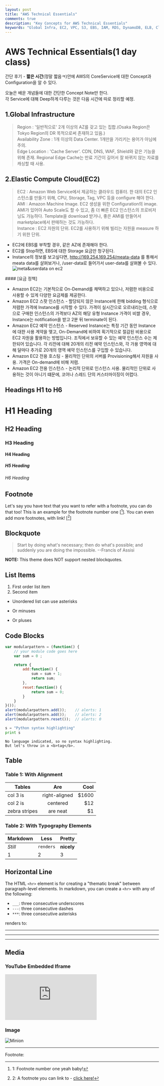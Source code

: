 ```yaml
---
layout: post
title: "AWS Technical Essentials"
comments: true
description: "Key Concepts for AWS Technical Essentials"
keywords: "Global Infra, EC2, VPC, S3, EBS, IAM, RDS, DynamoDB, ELB, CloudWatch, Auto Scaling, Trusted Advisor"
---
```


# AWS Technical Essentials(1 day class)<br/>
간단 후기 - **짧은 시간**(정말 짧음ㅋ)안에 AWS의 CoreService에 대한 Concept과 Configuration을 알 수 있다.<br/>

오늘은 배운 개념들에 대한 간단한 Concept Note만 한다.<br/>
각 Service에 대해 Deep하게 다루는 것은 다음 시간에 따로 정리할 예정.
<div class="divider"></div>

## 1.Global Infrastructure
>Region : '일반적으로' 2개 이상의 AZ를 갖고 있는 집합.(Osaka Region은 Tokyo Region의 DR 목적으로써 존재하고 있음.)<br/>
>Availability Zone : 1개 이상의 Data Center. 1개만을 가리키는 용어가 아님에 주의.<br/>
>Edge Location : 'Cache Server'. CDN, DNS, WAF, Shield와 같은 기능을 위해 존재. Regional Edge Cache는 만료 기간이 길어서 잘 바뀌지 않는 자료를 캐싱할 때 사용.

<div class="divider"></div>

## 2.Elastic Compute Cloud(EC2)

>EC2 : Amazon Web Service에서 제공하는 클라우드 컴퓨터. 한 대의 EC2 인스턴스를 만들기 위해, CPU, Storage, Tag, VPC 등을 configure 해야 한다.<br/>
>AMI : Amazon Machine Image. EC2 생성을 위한 Configuration의 image. AMI가 있어야 Auto Scale도 할 수 있고, 좀 더 빠른 EC2 인스턴스의 프로비저닝도 가능하다. Template을 download 받거나, 좋은 AMI를 만들어서 marketplace에서 판매하는 것도 가능하다.<br/>
>Instance : EC2 자원의 단위. EC2를 사용하기 위해 빌리는 자원을 measure 하기 위한 단위.<br/>

+ EC2에 EBS를 부착할 경우, 같은 AZ에 존재해야 한다.
+ EC2를 Stop하면, EBS에 대한 Storage 요금만 청구된다.
+ Instance의 정보를 보고싶다면, http://169.254.169.254/meata-data 를 통해서 meata data를 살펴보거나, /user-data로 들어가서 user-data를 살펴볼 수 있다.
![meta&userdata on ec2](http://github.com/VanillaCreamColdBrew.github.io/images/ec2-metadata-userdata.jpg)

<div class="divider"></div>
#### [요금 정책] <br/>

 + Amazon EC2는 기본적으로 On-Demand를 채택하고 있으나, 저렴한 비용으로 사용할 수 있게 다양한 요금제를 제공한다.
 + Amazon EC2 스팟 인스턴스 - 할당되지 않은 Instance에 한해 bidding 형식으로 저렴한 가격에 Instance를 시작할 수 있다. 가격이 실시간으로 오르내리는데, 스팟으로 구매한 인스턴스의 가격보다 AZ의 해당 유형 Instance 가격이 비쌀 경우, Instance는 notification을 받고 2분 뒤 terminate이 된다.
 + Amazon EC2 예약 인스턴스 - Reserved Instance는 특정 기간 동안 Instance에 대한 사용 계약을 맺고, On-Demand에 비하여 획기적으로 절감된 비용으로 EC2 자원을 활용하는 방법입니다. 조직에서 보유할 수 있는 예약 인스턴스 수는 제한되어 있습니다. 각 리전에 대해 20개의 리전 예약 인스턴스와, 각 가용 영역에 대해 달마다 추가로 20개의 영역 예약 인스턴스를 구입할 수 있습니다.
 + Amazon EC2 전용 호스팅 - 물리적인 단위의 서버를 Provisioning해서 자원을 사용. 가격은 On-demand에 비해 저렴.
 + Amazon EC2 전용 인스턴스 - 논리적 단위로 인스턴스 사용. 물리적인 단위로 사용하는 것이 아니기 떄문에, 코어나 스레드 단의 커스터마이징이 어렵다.<br/>
 
<div class="divider"></div>



<div class="divider"></div>

## Headings H1 to H6

# H1 Heading

## H2 Heading

### H3 Heading

#### H4 Heading

##### H5 Heading

###### H6 Heading

<div class="divider"></div>

## Footnote

Let's say you have text that you want to refer with a footnote, you can do that too! This is an example for the footnote number one [[^1]]. You can even add more footnotes, with link! [[^2]]

<div class="divider"></div>

## Blockquote

> Start by doing what's necessary; then do what's possible; and suddenly you are doing the impossible. --Francis of Assisi

**NOTE:** This theme does NOT support nested blockquotes.

<div class="divider"></div>

## List Items

1. First order list item
2. Second item

* Unordered list can use asterisks
- Or minuses
+ Or pluses

<div class="divider"></div>

## Code Blocks

```javascript
var modularpattern = (function() {
    // your module code goes here
    var sum = 0 ;

    return {
        add:function() {
            sum = sum + 1;
            return sum;
        },
        reset:function() {
            return sum = 0;    
        }  
    }   
}());
alert(modularpattern.add());    // alerts: 1
alert(modularpattern.add());    // alerts: 2
alert(modularpattern.reset());  // alerts: 0
```

```python
s = "Python syntax highlighting"
print s
```

```
No language indicated, so no syntax highlighting.
But let's throw in a <b>tag</b>.
```

<div class="divider"></div>

## Table

### Table 1: With Alignment

| Tables        | Are           | Cool  |
| ------------- |:-------------:| -----:|
| col 3 is      | right-aligned | $1600 |
| col 2 is      | centered      |   $12 |
| zebra stripes | are neat      |    $1 |

### Table 2: With Typography Elements

Markdown | Less | Pretty
--- | --- | ---
*Still* | `renders` | **nicely**
1 | 2 | 3

<div class="divider"></div>

## Horizontal Line

The HTML `<hr>` element is for creating a "thematic break" between paragraph-level elements. In markdown, you can create a `<hr>` with any of the following:

* `___`: three consecutive underscores
* `---`: three consecutive dashes
* `***`: three consecutive asterisks

renders to:

___

---

***

<div class="divider"></div>

## Media

### YouTube Embedded Iframe

<div class="video-container"><iframe src="https://www.youtube.com/embed/n1a7o44WxNo" frameborder="0" allowfullscreen></iframe></div>

### Image

![Minion](http://octodex.github.com/images/minion.png)

---
Footnote:

[^1]: 1: Footnote number one yeah baby!

[^2]: 2: A footnote you can link to - [click here!](#)
